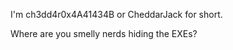 I'm ch3dd4r0x4A41434B or CheddarJack for short. 

Where are you smelly nerds hiding the EXEs?




<!---
ch3dd4r0x4A41434B/ch3dd4r0x4A41434B is a ✨ special ✨ repository because its `README.md` (this file) appears on your GitHub profile.
You can click the Preview link to take a look at your changes.
--->
